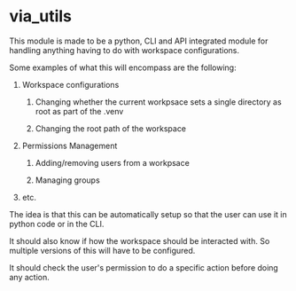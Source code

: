 # via_utils

This module is made to be a python, CLI and API integrated module for handling anything having to do with workspace configurations.

Some examples of what this will encompass are the following:

1. Workspace configurations
   
   1. Changing whether the current workpsace sets a single directory as root as part of the .venv
   
   2. Changing the root path of the workspace

2. Permissions Management
   
   1. Adding/removing users from a workpsace
   
   2. Managing groups

3. etc.

The idea is that this can be automatically setup so that the user can use it in python code or in the CLI.

It should also know if how the workspace should be interacted with. So multiple versions of this will have to be configured.

It should check the user's permission to do a specific action before doing any action.


